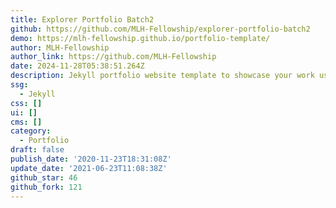 ```yaml
---
title: Explorer Portfolio Batch2
github: https://github.com/MLH-Fellowship/explorer-portfolio-batch2
demo: https://mlh-fellowship.github.io/portfolio-template/
author: MLH-Fellowship
author_link: https://github.com/MLH-Fellowship
date: 2024-11-28T05:38:51.264Z
description: Jekyll portfolio website template to showcase your work using GitHub Pages
ssg:
  - Jekyll
css: []
ui: []
cms: []
category:
  - Portfolio
draft: false
publish_date: '2020-11-23T18:31:08Z'
update_date: '2021-06-23T11:08:38Z'
github_star: 46
github_fork: 121
---
```

